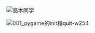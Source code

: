![高木同学](https://gitee.com/XiaoHuZi23/tuchuang/raw/master/高木同学.jpg)



![001_pygame的init和quit-w254](https://gitee.com/XiaoHuZi23/tuchuang/raw/master/clip_image002-1547608564071.jpg)